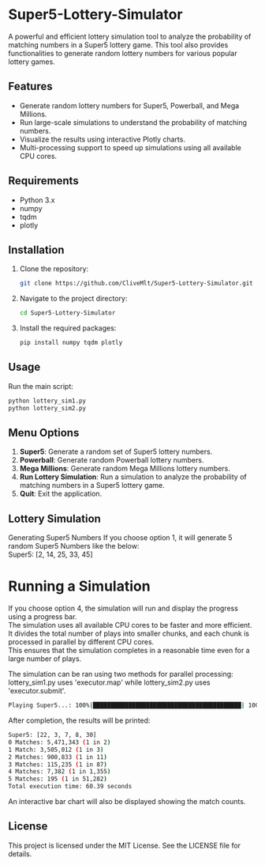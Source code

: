 # Super5-Lottery-Simulator

A powerful and efficient lottery simulation tool to analyze the probability of matching numbers in a Super5 lottery game. This tool also provides functionalities to generate random lottery numbers for various popular lottery games.

## Features

- Generate random lottery numbers for Super5, Powerball, and Mega Millions.
- Run large-scale simulations to understand the probability of matching numbers.
- Visualize the results using interactive Plotly charts.
- Multi-processing support to speed up simulations using all available CPU cores.

## Requirements

- Python 3.x
- numpy
- tqdm
- plotly

## Installation

1. Clone the repository:
    ```bash
    git clone https://github.com/CliveMlt/Super5-Lottery-Simulator.git
    ```
2. Navigate to the project directory:
    ```bash
    cd Super5-Lottery-Simulator
    ```
3. Install the required packages:
    ```bash
    pip install numpy tqdm plotly
    ```

## Usage

Run the main script:
```bash
python lottery_sim1.py
python lottery_sim2.py
 ```

## Menu Options

1. **Super5**: Generate a random set of Super5 lottery numbers.
2. **Powerball**: Generate random Powerball lottery numbers.
3. **Mega Millions**: Generate random Mega Millions lottery numbers.
4. **Run Lottery Simulation**: Run a simulation to analyze the probability of matching numbers in a Super5 lottery game.
5. **Quit**: Exit the application.

## Lottery Simulation
Generating Super5 Numbers
If you choose option 1, it will generate 5 random Super5 Numbers like the below:<br>
Super5: [2, 14, 25, 33, 45]

# Running a Simulation
If you choose option 4, the simulation will run and display the progress using a progress bar.<br>
The simulation uses all available CPU cores to be faster and more efficient. It divides the total number of plays into smaller chunks, and each chunk is processed in parallel by different CPU cores.<br>
This ensures that the simulation completes in a reasonable time even for a large number of plays.<br>

The simulation can be ran using two methods for parallel processing:<br>
lottery_sim1.py uses 'executor.map' while lottery_sim2.py uses 'executor.submit'. 


```bash
Playing Super5...: 100%|██████████████████████████████████████████| 10000000/10000000 [01:00<00:00, 165593.17it/s]
```

After completion, the results will be printed:
```bash
Super5: [22, 3, 7, 8, 30]    
0 Matches: 5,471,343 (1 in 2)
1 Match: 3,505,012 (1 in 3)  
2 Matches: 900,833 (1 in 11)
3 Matches: 115,235 (1 in 87)
4 Matches: 7,382 (1 in 1,355)
5 Matches: 195 (1 in 51,282)
Total execution time: 60.39 seconds
```

An interactive bar chart will also be displayed showing the match counts.

## License
This project is licensed under the MIT License. See the LICENSE file for details.
